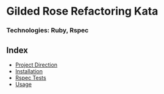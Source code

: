 # Gilded Rose Refactoring Kata
### Technologies: Ruby, Rspec

## Index
* [Project Direction](#Project)
* [Installation](#Install)
* [Rspec Tests](#Rspec)
* [Usage](#Usage)